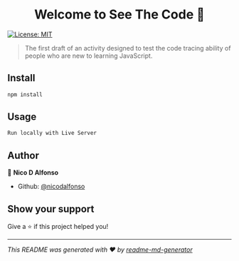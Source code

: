 <h1 align="center">Welcome to See The Code 👋</h1>
<p>
  <a href="#" target="_blank">
    <img alt="License: MIT" src="https://img.shields.io/badge/License-MIT-yellow.svg" />
  </a>
</p>

> The first draft of an activity designed to test the code tracing ability of people who are new to learning JavaScript.

## Install

```sh
npm install
```

## Usage

```sh
Run locally with Live Server
```

## Author

👤 **Nico D Alfonso**

* Github: [@nicodalfonso](https://github.com/nicodalfonso)

## Show your support

Give a ⭐️ if this project helped you!

***
_This README was generated with ❤️ by [readme-md-generator](https://github.com/kefranabg/readme-md-generator)_